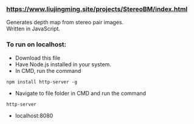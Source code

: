 ### https://www.liujingming.site/projects/StereoBM/index.html
Generates depth map from stereo pair images.  
Written in JavaScript.

### To run on localhost:  
- Download this file 
- Have Node.js installed in your system.
- In CMD, run the command 
```
npm install http-server -g
```
- Navigate to file folder in CMD and run the command 
```
http-server
```
- localhost:8080 
